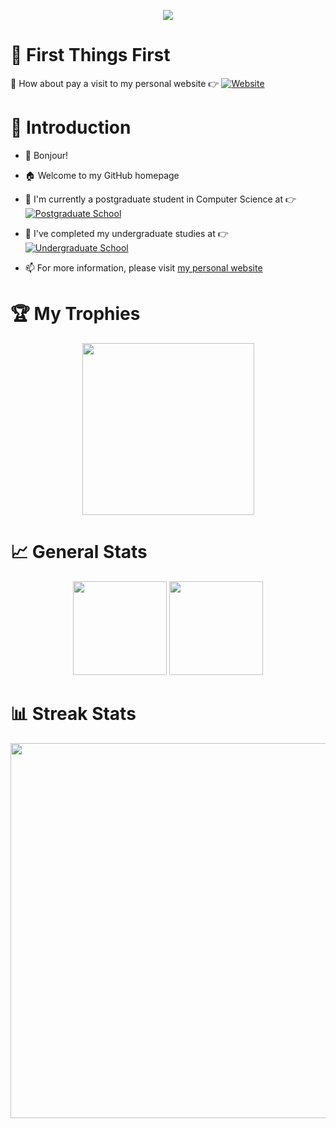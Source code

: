 <p align="center">
  <img src="https://svg-banners.vercel.app/api?type=origin&text1=welcome%20🤠&text2=Let's%20Get%20Started&width=800&height=300"/>
</p>

# 🚨 First Things First

🎉 How about pay a visit to my personal website 👉 [![Website](https://img.shields.io/badge/Homepage-Peiyang_Ni-red?logo=tesla)](https://bonjour-npy.github.io)

# 🌟 Introduction

- 👋 Bonjour!

- 🏠 Welcome to my GitHub homepage

- 🏫 I'm currently a postgraduate student in Computer Science at 👉 [![Postgraduate School](https://img.shields.io/badge/M.E.-University_of_Electronic_Science_and_Technology_of_China-blue)](https://www.uestc.edu.cn/)

- 📖 I've completed my undergraduate studies at 👉 [![Undergraduate School](https://img.shields.io/badge/B.E.-Guilin_University_of_Electronic_Technology-heavygreen)](https://www.guet.edu.cn/)

- 📫 For more information, please visit [my personal website](https://bonjour-npy.github.io)

# 🏆 My Trophies

<div align="center">
  <img height=275rem src="https://github-profile-trophy.vercel.app/?username=bonjour-npy&column=5&margin-w=30&margin-h=20&theme=flat" />
</div>

# 📈 General Stats

<div align="center">
  <img height=150rem src="https://github-readme-stats.vercel.app/api/top-langs/?username=bonjour-npy&hide_title=true&hide_border=true&layout=compact&langs_count=6&text_color=000&icon_color=fff&bg_color=0,52fa5a,4dfcff,c64dff&theme=graywhite" />
  <img height=150rem src="https://github-readme-stats.vercel.app/api?username=bonjour-npy&hide_title=true&hide_border=true&show_icons=trueline_height=21&text_color=000&icon_color=000&bg_color=0,ea6161,ffc64d,fffc4d,52fa5a&theme=graywhite" />
</div>

# 📊 Streak Stats

<div align="center">
  <img width=600rem src="https://github-readme-streak-stats.herokuapp.com/?user=bonjour-npy" />
</div>
